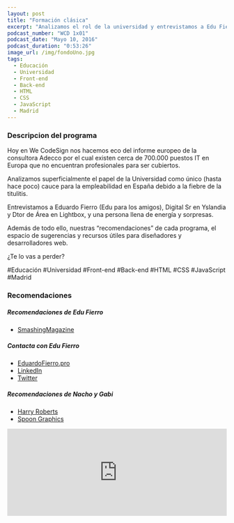 ```yaml
---
layout: post
title: "Formación clásica"
excerpt: "Analizamos el rol de la universidad y entrevistamos a Edu Fierro, Digital Sr en Yslandia y docente en Lightbox."
podcast_number: "WCD 1x01"
podcast_date: "Mayo 10, 2016"
podcast_duration: "0:53:26"
image_url: /img/fondoUno.jpg
tags: 
  - Educación
  - Universidad
  - Front-end
  - Back-end
  - HTML
  - CSS
  - JavaScript
  - Madrid
---
```


<h3 class="post-title  post-heading">Descripcion del programa</h3>

Hoy en We CodeSign nos hacemos eco del informe europeo de la consultora Adecco por el cual existen cerca de 700.000 puestos IT en Europa que no encuentran profesionales para ser cubiertos.
 
Analizamos superficialmente el papel de la Universidad como único (hasta hace poco) cauce para la empleabilidad en España debido a la fiebre de la titulitis.
 
Entrevistamos a Eduardo Fierro (Edu para los amigos), Digital Sr en Yslandia y Dtor de Área en Lightbox, y una persona llena de energía y sorpresas.
 
Además de todo ello, nuestras “recomendaciones” de cada programa, el espacio de sugerencias y recursos útiles para diseñadores y desarrolladores web.
 
¿Te lo vas a perder?

<div class="rule"></div>

  #Educación #Universidad #Front-end #Back-end #HTML #CSS #JavaScript #Madrid

<div class="rule"></div>

<h3 class="post-title  post-heading">Recomendaciones</h3>

##### Recomendaciones de Edu Fierro

<ul>
    <li><a class="recomendacion" href="https://www.smashingmagazine.com">SmashingMagazine</a></li>
</ul>


##### Contacta con Edu Fierro

<ul>
    <li><a class="recomendacion" href="http://eduardofierro.pro/index.php">EduardoFierro.pro</a></li>
    <li><a class="recomendacion" href="https://www.linkedin.com/in/eduardofierrog">LinkedIn</a></li>
    <li><a class="recomendacion" href="https://twitter.com/eduardofierrogo">Twitter</a></li>
</ul>

##### Recomendaciones de Nacho y Gabi

<ul>
    <li><a class="recomendacion" href="http://csswizardry.com">Harry Roberts</a></li>
    <li><a class="recomendacion" href="http://blog.spoongraphics.co.uk/">Spoon Graphics</a></li>
</ul>

<div class="rule"></div>

<iframe width="100%" height="200" frameborder="0" allowfullscreen="" scrolling="no" src="http://www.ivoox.com/player_ej_11522333_2_1.html?data=kpailJeXd5Shhpywj5qXaZS1k5mah5yncZKhhpywj5eRaZi3jpWah5yncbjZpNTRx7jNq8-fsdTRxcbXuI-fptXW1dTIrdCfkpCajavTts7VxM6SpZiJhpTijMjZh6iXaaKl1M7Qw5DHs46ZmKiaucqns8XZtM7U0JC0s8XXwtjhj4qbh46k&"></iframe>